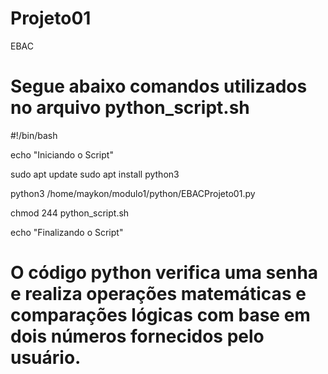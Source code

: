 # Projeto01
 EBAC

# Segue abaixo comandos utilizados no arquivo python_script.sh

#!/bin/bash

echo "Iniciando o Script"

sudo apt update 
sudo apt install python3 

python3 /home/maykon/modulo1/python/EBACProjeto01.py

chmod 244 python_script.sh

echo "Finalizando o Script" 

# O código python verifica uma senha e realiza operações matemáticas e comparações lógicas com base em dois números fornecidos pelo usuário.
